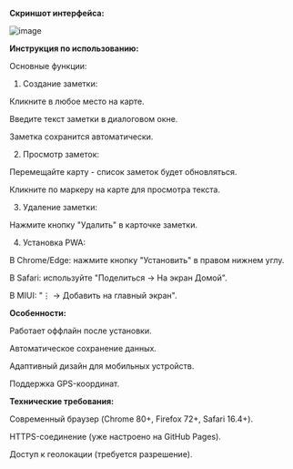 **Скриншот интерфейса:**

![image](https://github.com/user-attachments/assets/28df5f71-15ce-4f65-8260-4200c5b44569)

**Инструкция по использованию:**

Основные функции:
1. Создание заметки:

Кликните в любое место на карте.

Введите текст заметки в диалоговом окне.

Заметка сохранится автоматически.

2. Просмотр заметок:

Перемещайте карту - список заметок будет обновляться.

Кликните по маркеру на карте для просмотра текста.

3. Удаление заметки:

Нажмите кнопку "Удалить" в карточке заметки.

4. Установка PWA:

В Chrome/Edge: нажмите кнопку "Установить" в правом нижнем углу.

В Safari: используйте "Поделиться → На экран Домой".

В MIUI: "⋮ → Добавить на главный экран".

**Особенности:**

Работает оффлайн после установки.

Автоматическое сохранение данных.

Адаптивный дизайн для мобильных устройств.

Поддержка GPS-координат.

**Технические требования:**

Современный браузер (Chrome 80+, Firefox 72+, Safari 16.4+).

HTTPS-соединение (уже настроено на GitHub Pages).

Доступ к геолокации (требуется разрешение).
